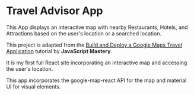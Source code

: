 # Travel Advisor App

This App displays an interactive map with nearby Restaurants, Hotels, and Attractions based on the user's location or a searched location.

This project is adapted from the [Build and Deploy a Google Maps Travel Application](https://youtu.be/UKdQjQX1Pko?si=9h9I4Qb4xc7_NG5X) tutorial by **JavaScript Mastery**.

It is my first full React site incorporating an interactive map and accessing the user's location. 

This app incorporates the google-map-react API for the map  and material UI for visual elements. 


